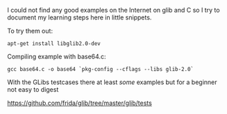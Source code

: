 I could not find any good examples on the Internet
on glib and C so I try to document my learning steps
here in little snippets.

To try them out:

```
apt-get install libglib2.0-dev
```

Compiling example with base64.c:

```
gcc base64.c -o base64 `pkg-config --cflags --libs glib-2.0`
```


With the GLibs testcases there at least *some* examples but for a beginner not easy to digest

https://github.com/frida/glib/tree/master/glib/tests
